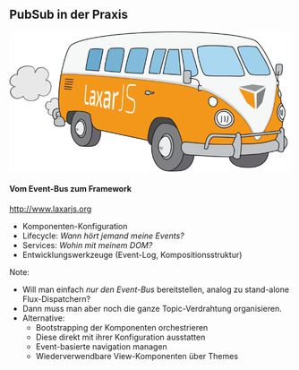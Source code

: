 ## PubSub in der Praxis

![Logo LaxarJS](slides/05_pubsub/images/bulli.svg)

#### Vom Event-Bus zum Framework
http://www.laxarjs.org
  - Komponenten-Konfiguration
  - Lifecycle: *Wann hört jemand meine Events?*
  - Services: *Wohin mit meinem DOM?*
  - Entwicklungswerkzeuge (Event-Log, Kompositionsstruktur)



Note:
 - Will man einfach *nur den Event-Bus* bereitstellen, analog zu stand-alone
   Flux-Dispatchern?
 - Dann muss man aber noch die ganze Topic-Verdrahtung organisieren.
 - Alternative:
   - Bootstrapping der Komponenten orchestrieren
   - Diese direkt mit ihrer Konfiguration ausstatten
   - Event-basierte navigation managen
   - Wiederverwendbare View-Komponenten über Themes

